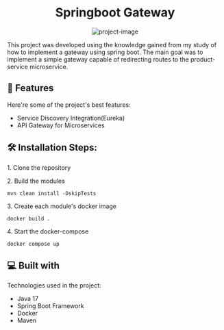 <h1 align="center" id="title">Springboot Gateway</h1>

<p align="center"><img src="" alt="project-image"></p>

<p id="description">This project was developed using the knowledge gained from my study of how to implement a gateway using spring boot. The main goal was to implement a simple gateway capable of redirecting routes to the product-service microservice.</p>

  
  
<h2>🧐 Features</h2>

Here're some of the project's best features:

*   Service Discovery Integration(Eureka)
*   API Gateway for Microservices

<h2>🛠️ Installation Steps:</h2>

<p>1. Clone the repository</p>

<p>2. Build the modules</p>

```
mvn clean install -DskipTests
```

<p>3. Create each module's docker image</p>

```
docker build .
```

<p>4. Start the docker-compose</p>

```
docker compose up
```

  
  
<h2>💻 Built with</h2>

Technologies used in the project:

*   Java 17
*   Spring Boot Framework
*   Docker
*   Maven

